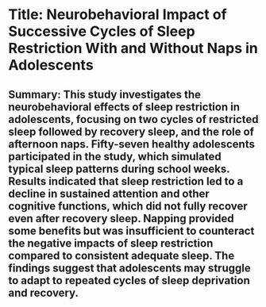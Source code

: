 # Title: Neurobehavioral Impact of Successive Cycles of Sleep Restriction With and Without Naps in Adolescents

## Summary: This study investigates the neurobehavioral effects of sleep restriction in adolescents, focusing on two cycles of restricted sleep followed by recovery sleep, and the role of afternoon naps. Fifty-seven healthy adolescents participated in the study, which simulated typical sleep patterns during school weeks. Results indicated that sleep restriction led to a decline in sustained attention and other cognitive functions, which did not fully recover even after recovery sleep. Napping provided some benefits but was insufficient to counteract the negative impacts of sleep restriction compared to consistent adequate sleep. The findings suggest that adolescents may struggle to adapt to repeated cycles of sleep deprivation and recovery.